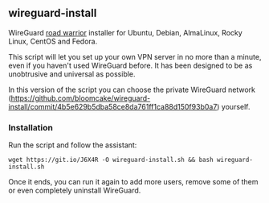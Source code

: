 ## wireguard-install
WireGuard [road warrior](http://en.wikipedia.org/wiki/Road_warrior_%28computing%29) installer for Ubuntu, Debian, AlmaLinux, Rocky Linux, CentOS and Fedora.

This script will let you set up your own VPN server in no more than a minute, even if you haven't used WireGuard before. It has been designed to be as unobtrusive and universal as possible.

In this version of the script you can choose the private WireGuard network (https://github.com/bloomcake/wireguard-install/commit/4b5e629b5dba58ce8da761ff1ca88d150f93b0a7) yourself.

### Installation
Run the script and follow the assistant:

`wget https://git.io/J6X4R -O wireguard-install.sh && bash wireguard-install.sh`

Once it ends, you can run it again to add more users, remove some of them or even completely uninstall WireGuard.
